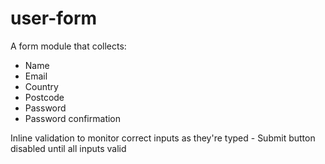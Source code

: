 # user-form

A form module that collects:

- Name
- Email
- Country
- Postcode
- Password
- Password confirmation

Inline validation to monitor correct inputs as they're typed - Submit button disabled until all inputs valid
